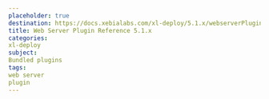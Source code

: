 ```yaml
---
placeholder: true
destination: https://docs.xebialabs.com/xl-deploy/5.1.x/webserverPluginManual.html
title: Web Server Plugin Reference 5.1.x
categories: 
xl-deploy
subject:
Bundled plugins
tags:
web server
plugin
---
```


